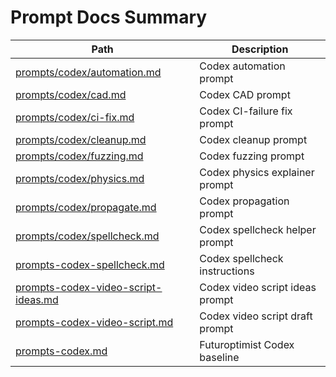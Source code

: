 # Prompt Docs Summary

| Path | Description |
|------|-------------|
| [prompts/codex/automation.md](prompts/codex/automation.md) | Codex automation prompt |
| [prompts/codex/cad.md](prompts/codex/cad.md) | Codex CAD prompt |
| [prompts/codex/ci-fix.md](prompts/codex/ci-fix.md) | Codex CI-failure fix prompt |
| [prompts/codex/cleanup.md](prompts/codex/cleanup.md) | Codex cleanup prompt |
| [prompts/codex/fuzzing.md](prompts/codex/fuzzing.md) | Codex fuzzing prompt |
| [prompts/codex/physics.md](prompts/codex/physics.md) | Codex physics explainer prompt |
| [prompts/codex/propagate.md](prompts/codex/propagate.md) | Codex propagation prompt |
| [prompts/codex/spellcheck.md](prompts/codex/spellcheck.md) | Codex spellcheck helper prompt |
| [prompts-codex-spellcheck.md](prompts-codex-spellcheck.md) | Codex spellcheck instructions |
| [prompts-codex-video-script-ideas.md](prompts-codex-video-script-ideas.md) | Codex video script ideas prompt |
| [prompts-codex-video-script.md](prompts-codex-video-script.md) | Codex video script draft prompt |
| [prompts-codex.md](prompts-codex.md) | Futuroptimist Codex baseline |

